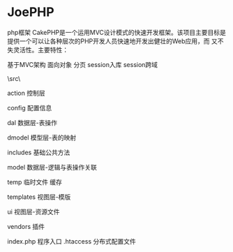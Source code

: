# JoePHP
php框架
CakePHP是一个运用MVC设计模式的快速开发框架。该项目主要目标是提供一个可以让各种层次的PHP开发人员快速地开发出健壮的Web应用，而 又不失灵活性。主要特性：

基于MVC架构
面向对象
分页
session入库
session跨域

\src\	
	
action	控制层
	
config	配置信息
	
dal	数据层-表操作
	
dmodel	模型层-表的映射
	
includes	基础公共方法
	
model	数据层-逻辑与表操作关联
	
temp	临时文件 缓存
	
templates	视图层-模版
	
ui	视图层-资源文件
	
vendors	插件
	
index.php	程序入口
.htaccess	分布式配置文件
